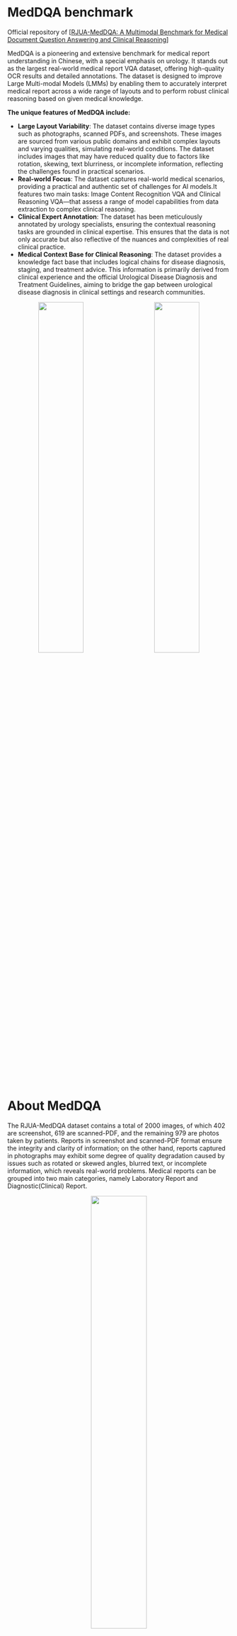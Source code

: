 # MedDQA benchmark
Official repository of [[RJUA-MedDQA: A Multimodal Benchmark for Medical Document Question Answering and Clinical Reasoning](https://arxiv.org/abs/2402.14840)] 

MedDQA is a pioneering and extensive benchmark for medical report understanding in Chinese, with a special emphasis on urology. It stands out as the largest real-world medical report VQA dataset, offering high-quality OCR results and detailed annotations. The dataset is designed to improve Large Multi-modal Models (LMMs) by enabling them to accurately interpret medical report across a wide range of layouts and to perform robust clinical reasoning based on given medical knowledge.

**The unique features of MedDQA include:**
* **Large Layout Variability**: The dataset contains diverse image types such as photographs, scanned PDFs, and screenshots. These images are sourced from various public domains and exhibit complex layouts and varying qualities, simulating real-world conditions. The dataset includes images that may have reduced quality due to factors like rotation, skewing, text blurriness, or incomplete information, reflecting the challenges found in practical scenarios.
* **Real-world Focus**: The dataset captures real-world medical scenarios, providing a practical and authentic set of challenges for AI models.It features two main tasks: Image Content Recognition VQA and Clinical Reasoning VQA—that assess a range of model capabilities from data extraction to complex clinical reasoning.
* **Clinical Expert Annotation**: The dataset has been meticulously annotated by urology specialists, ensuring the contextual reasoning tasks are grounded in clinical expertise. This ensures that the data is not only accurate but also reflective of the nuances and complexities of real clinical practice.
* **Medical Context Base for Clinical Reasoning**: The dataset provides a knowledge fact base that includes logical chains for disease diagnosis, staging, and treatment advice. This information is primarily derived from clinical experience and the official Urological Disease Diagnosis and Treatment Guidelines, aiming to bridge the gap between urological disease diagnosis in clinical settings and research communities.

<p align="center">
  <img src="pics/1.png" width="45%">
&nbsp; &nbsp; &nbsp; &nbsp;
  <img src="pics/radar.png" width="45%">
</p>

# About MedDQA
The RJUA-MedDQA dataset contains a total of 2000 images, of which 402 are screenshot, 619 are scanned-PDF, and the remaining 979 are photos taken by patients. Reports in screenshot and scanned-PDF format ensure the integrity and clarity of information; on the other hand, reports captured in photographs may exhibit some degree of quality degradation caused by issues such as rotated or skewed angles, blurred text, or incomplete information, which reveals real-world problems. Medical reports can be grouped into two main categories, namely Laboratory Report and Diagnostic(Clinical) Report. 

<p align="center">
    <img src="pics/2.png" width="50%"> <br>
</p>

Top 25 Diseases in Laboratory Reports (Left) and Diagnostic Reports (Right)

<p align="center">
    <img src="pics/5.png" width="90%"> <br>
</p>

## Data Generation Pipeline
<p align="center">
    <img src="pics/pipline.png" width="90%"> <br>
</p>

## Task Overview
We introduce RJUA-MedDQA dataset for the medical report understanding question-answering problem requiring models to possess the capability to interpret textual and tabular content within images, as well as reasoning capacity given a piece of medical knowledge. We propose two main tasks to evaluate different capabilities of LMMs: (1) Image Content Recognition; (2) Clinical Reasoning. 

**Task 1: Image Content Recognition VQA (Without Context):** This task tests the models' ability to accurately extract the content presented in medical reports, which includes both textual and tabular data
* **Subtask 1 Entity Recognition:** This involves accurately extracting key information, such as age, examination descriptions and conclusions.
* **Subtask 2 Table Interpretation:** This requires the model to parse tabular data within laboratory reports (e.g. test results and reference intervals).
* **Subtask 3 Table Numerical Reasoning:** This requires the model to apply quantitative reasoning to identify and interpret abnormal indicators of laboratory reports.

**Task 2: Clinical Reasoning VQA (With Context):** This task poses a significant challenge to models by demanding not only an accurate extraction of the image content but also the professional clinical diagnoses that combine the report's information with a piece of medical knowledge (context) which support the reasoning process. This task includes both multiple-choice questions (MC) and short-answer (SA) formats for evaluation.
* **Subtask 1 Disease Diagnosis:** This requires the model to perform disease diagnosis based on abnormal indicators in laboratory tests (e.g. blood tests), and medical knowledge to support the diagnostic process. 
* **Subtask 2 Disease Status Diagnosis:**  This requires the model to assess the severity and stage of disease such as tumor staging based on findings in report and provided medical knowledge.
* **Subtask 3 Advice or Treatment:** This requires the model to generate advice such as further examinations or treatment plans.

## Medical Knowledge Fact Base (Context Base)
The context base provides essential medical knowledge to support clinical reasoning task within the domain of urology and laboratory. Every piece of context is made up of three components: *type*, *title*, and *description*.
* **Title:** It refers to the name or label given to a specific disease, examination finding, or health-related topic, such as "Mild Anemia" or "Renal Cysts Treatment"
* **Type:** It refers to the type of a context. For example, "Disease-Advice" offers advice for controlling or alleviating a health issue, and "Disease-Treatment" provides specifics on the method to addressing a medical disease.
* **Description:** It offers detailed medical knowledge to arrive at the conclusion mentioned in the title, such as the criteria for diagnosing "Mild Anemia".

<p align="center">
    <img src="pics/context_base_example.jpg" width="90%"> <br>
</p>

## Evaluation
We have implemented task-specific metrics within the dataset, which allows us to capture the distinct nuances of LMM performance. For Table QA, Table Numerical Reasoning (NR) QA and Clinical Reasoning Multiple Choice (MC), we adopt soft accuracy which means the predict answer is considered to be correct if it contains the ground truth. For Entity QA and Clinical Reasoning Short Answer (SA), we will adopt ROUGE-L. 

## Leaderboard
We select 5 different multi-modality models and benchmark them on the dataset. The models we have selected cover a broad spectrum of strategies and architectures, effectively illustrating the current state-of-the-art in multimodal understanding. In addition to LMMs, we conduct comparative experiments on a set of strong LLMs by using image-text generated by ESRA method to further investigate the limitations and potential of current LMMs.
<p align="center">
    <img src="pics/leaderboard.jpg" width="90%"> <br>
</p>

## Examples
<p align="center">
    <img src="pics/good.png" width="90%"> <br>
</p>

<p align="center">
    <img src="pics/bad1.png" width="90%"> <br>
</p>

<p align="center">
    <img src="pics/bad2.png" width="90%"> <br>
</p>

<p align="center">
    <img src="pics/bad3.png" width="90%"> <br>
</p>

<p align="center">
    <img src="pics/bad4.png" width="90%"> <br>
</p>


# Release
- [Apr 15] 🔥 sampled MedDQA is released. See `/samples`  in detail

# Contacts 
For any questions or suggestions about the dataset, please contact us at: [jincongyun.jcy@alipay.com](jincongyun.jcy@alipay.com), [chichenfei@renji.com](chichenfei@renji.com), [huangyiran@renji.com](huangyiran@renji.com), [fancong.fan@antgroup.com](fancong.fan@antgroup.com)

# Acknowledgement
If you find MedDQA is useful for your research and applications, please cite using this BibTeX:
```bibtex
@misc{jin2024rjuameddqa,
      title={RJUA-MedDQA: A Multimodal Benchmark for Medical Document Question Answering and Clinical Reasoning}, 
      author={Congyun Jin and Ming Zhang and Xiaowei Ma and Li Yujiao and Yingbo Wang and Yabo Jia and Yuliang Du and Tao Sun and Haowen Wang and Cong Fan and Jinjie Gu and Chenfei Chi and Xiangguo Lv and Fangzhou Li and Wei Xue and Yiran Huang},
      year={2024},
      eprint={2402.14840},
      archivePrefix={arXiv},
      primaryClass={cs.CL}
}
```
Note: When using the dataset, please ensure compliance with relevant laws, regulations, and data privacy policies.

# License
The codes in this repo are available under GNU Affero General Public License. The dataset is available under Attribution-NonCommercial-ShareAlike 4.0 International (CC BY-NC-SA 4.0), which means you may not use the dataset for commercial purposes, and if you remix, transform, or build upon the dataset, you must distribute your contributions under the same license.
